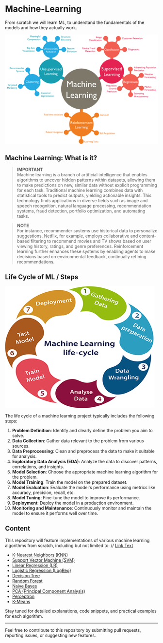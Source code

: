 # Machine-Learning

From scratch we will learn ML, to understand the fundamentals of the models and how they actually work.

![Thumbnail](readmeImage/ML.png)

## Machine Learning: What is it?

> **IMPORTANT**  
> Machine learning is a branch of artificial intelligence that enables algorithms to uncover hidden patterns within datasets, allowing them to make predictions on new, similar data without explicit programming for each task. Traditional machine learning combines data with statistical tools to predict outputs, yielding actionable insights. This technology finds applications in diverse fields such as image and speech recognition, natural language processing, recommendation systems, fraud detection, portfolio optimization, and automating tasks.

> **NOTE**  
> For instance, recommender systems use historical data to personalize suggestions. Netflix, for example, employs collaborative and content-based filtering to recommend movies and TV shows based on user viewing history, ratings, and genre preferences. Reinforcement learning further enhances these systems by enabling agents to make decisions based on environmental feedback, continually refining recommendations.

## Life Cycle of ML / Steps

![Life Cycle](readmeImage/lifeCycle.png)

The life cycle of a machine learning project typically includes the following steps:

1. **Problem Definition**: Identify and clearly define the problem you aim to solve.
2. **Data Collection**: Gather data relevant to the problem from various sources.
3. **Data Preprocessing**: Clean and preprocess the data to make it suitable for analysis.
4. **Exploratory Data Analysis (EDA)**: Analyze the data to discover patterns, correlations, and insights.
5. **Model Selection**: Choose the appropriate machine learning algorithm for the problem.
6. **Model Training**: Train the model on the prepared dataset.
7. **Model Evaluation**: Evaluate the model's performance using metrics like accuracy, precision, recall, etc.
8. **Model Tuning**: Fine-tune the model to improve its performance.
9. **Deployment**: Deploy the model in a production environment.
10. **Monitoring and Maintenance**: Continuously monitor and maintain the model to ensure it performs well over time.

## Content

This repository will feature implementations of various machine learning algorithms from scratch, including but not limited to:
// [Link Text](URL)

- [K-Nearest Neighbors (KNN)](KNN)
- [Support Vector Machine (SVM)](SVM)
- [Linear Regression (LR)](Linear_Regression)
- [Logistic Regression (LogReg)](LogisticRegression)
- [Decision Tree]()
- [Random Forest]()
- [Naive Bayes]()
- [PCA (Principal Component Analysis)]()
- [Perceptron](Perceptron)
- [K-Means]()

Stay tuned for detailed explanations, code snippets, and practical examples for each algorithm.

<hr>

Feel free to contribute to this repository by submitting pull requests, reporting issues, or suggesting new features.
